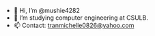 - 👋 Hi, I’m @mushie4282
- 👀 I’m studying computer engineering at CSULB. 
- 📫 Contact: tranmichelle0826@yahoo.com

<!---
mushie4282/mushie4282 is a ✨ special ✨ repository because its `README.md` (this file) appears on your GitHub profile.
You can click the Preview link to take a look at your changes.
--->
